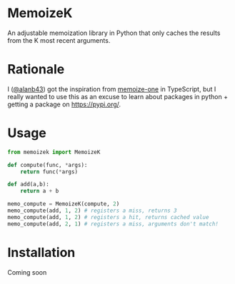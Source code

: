 # MemoizeK

An adjustable memoization library in Python that only caches the results from the K most recent arguments.

# Rationale

I ([@alanb43](https://github.com/alanb43)) got the inspiration from [memoize-one](https://github.com/alexreardon/memoize-one) in TypeScript, but I really wanted to use this as an excuse to learn about packages in python + getting a package on https://pypi.org/.

# Usage

```python
from memoizek import MemoizeK

def compute(func, *args):
    return func(*args)

def add(a,b):
    return a + b

memo_compute = MemoizeK(compute, 2)
memo_compute(add, 1, 2) # registers a miss, returns 3
memo_compute(add, 1, 2) # registers a hit, returns cached value
memo_compute(add, 2, 1) # registers a miss, arguments don't match!
```

# Installation
Coming soon